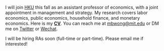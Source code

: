 I will join [HKU](https://www.hkubs.hku.hk/) this fall as an assistant professor of economics, with a joint appointment in management and strategy. My research covers labor economics, public economics, household finance, and monetary economics. Here is my __[CV](http://economics.mit.edu/grad/mbwong/cv)__. You can reach me at [mbwong@mit.edu](mailto:mbwong@mit.edu) or DM me on [Twitter](https://twitter.com/mbwong) or [Wechat](weixin://dl/chat?mblwong). 

I will be hiring RAs soon (full-time or part-time). Please email me if interested! 
